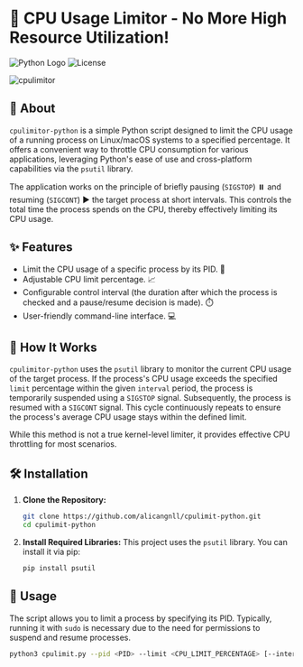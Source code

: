 # 🚀 CPU Usage Limitor - No More High Resource Utilization!

![Python Logo](https://img.shields.io/badge/python-3.x-blue.svg)
![License](https://img.shields.io/badge/license-MIT-green.svg)

![cpulimitor](https://github.com/user-attachments/assets/b21344c1-ff61-481e-8d5d-6712e68811af)


## 📖 About
`cpulimitor-python` is a simple Python script designed to limit the CPU usage of a running process on Linux/macOS systems to a specified percentage. It offers a convenient way to throttle CPU consumption for various applications, leveraging Python's ease of use and cross-platform capabilities via the `psutil` library.

The application works on the principle of briefly pausing (`SIGSTOP`) ⏸️ and resuming (`SIGCONT`) ▶️ the target process at short intervals. This controls the total time the process spends on the CPU, thereby effectively limiting its CPU usage.

## ✨ Features
* Limit the CPU usage of a specific process by its PID. 🎯
* Adjustable CPU limit percentage. 📈
* Configurable control interval (the duration after which the process is checked and a pause/resume decision is made). ⏱️
* User-friendly command-line interface. 💻

## 🧠 How It Works
`cpulimitor-python` uses the `psutil` library to monitor the current CPU usage of the target process. If the process's CPU usage exceeds the specified `limit` percentage within the given `interval` period, the process is temporarily suspended using a `SIGSTOP` signal. Subsequently, the process is resumed with a `SIGCONT` signal. This cycle continuously repeats to ensure the process's average CPU usage stays within the defined limit.

While this method is not a true kernel-level limiter, it provides effective CPU throttling for most scenarios.

## 🛠️ Installation
1.  **Clone the Repository:**
    ```bash
    git clone https://github.com/alicangnll/cpulimit-python.git
    cd cpulimit-python
    ```

2.  **Install Required Libraries:**
    This project uses the `psutil` library. You can install it via pip:
    ```bash
    pip install psutil
    ```

## 🚀 Usage
The script allows you to limit a process by specifying its PID. Typically, running it with `sudo` is necessary due to the need for permissions to suspend and resume processes.

```bash
python3 cpulimit.py --pid <PID> --limit <CPU_LIMIT_PERCENTAGE> [--interval <INTERVAL_SECONDS>]
